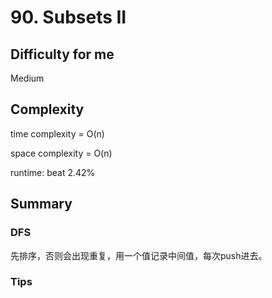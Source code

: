 # 90. Subsets II
## Difficulty for me

Medium

## Complexity
time complexity = O(n)

space complexity = O(n)

runtime: beat 2.42%

## Summary
### DFS

先排序，否则会出现重复，用一个值记录中间值，每次push进去。

### Tips

